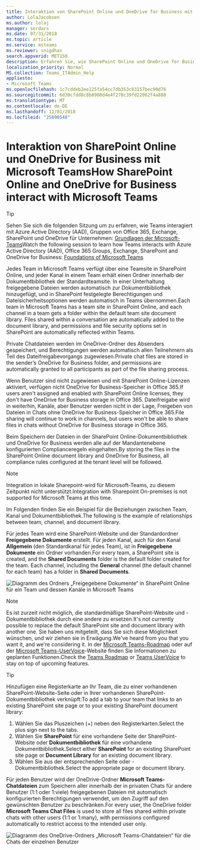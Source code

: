 ```yaml
---
title: Interaktion von SharePoint Online und OneDrive for Business mit Microsoft Teams
author: LolaJacobsen
ms.author: lolaj
manager: serdars
ms.date: 07/31/2018
ms.topic: article
ms.service: msteams
ms.reviewer: snigdhav
search.appverid: MET150
description: Erfahren Sie, wie SharePoint Online und OneDrive for Business mit Microsoft Teams interagieren. Dies beinhaltet Informationen darüber, wie private Chatdateien gespeichert werden, sowie die Beziehung zwischen Teams, Kanälen und der Dokumentbibliothek.
localization_priority: Normal
MS.collection: Teams_ITAdmin_Help
appliesto:
- Microsoft Teams
ms.openlocfilehash: 1c7cddeb2ee125fa54cc7db353c83157bec90d76
ms.sourcegitcommit: 6d30cfdd8c8b8908d4e4f278c39fd22062f4a888
ms.translationtype: MT
ms.contentlocale: de-DE
ms.lasthandoff: 11/01/2018
ms.locfileid: "25890548"
---
```

<a name="how-sharepoint-online-and-onedrive-for-business-interact-with-microsoft-teams"></a><span data-ttu-id="687e6-103">Interaktion von SharePoint Online und OneDrive for Business mit Microsoft Teams</span><span class="sxs-lookup"><span data-stu-id="687e6-103">How SharePoint Online and OneDrive for Business interact with Microsoft Teams</span></span>
=============================================================================

> [!Tip]
> <span data-ttu-id="687e6-104">Sehen Sie sich die folgenden Sitzung um zu erfahren, wie Teams interagiert mit Azure Active Directory (AAD), Gruppen von Office 365, Exchange, SharePoint und OneDrive für Unternehmen: [Grundlagen der Microsoft-Teams](https://aka.ms/teams-foundations)</span><span class="sxs-lookup"><span data-stu-id="687e6-104">Watch the following session to learn how Teams interacts with Azure Active Directory (AAD), Office 365 Groups, Exchange, SharePoint and OneDrive for Business: [Foundations of Microsoft Teams](https://aka.ms/teams-foundations)</span></span>

<span data-ttu-id="687e6-p101">Jedes Team in Microsoft Teams verfügt über eine Teamsite in SharePoint Online, und jeder Kanal in einem Team erhält einen Ordner innerhalb der Dokumentbibliothek der Standardteamsite. In einer Unterhaltung freigegebene Dateien werden automatisch zur Dokumentbibliothek hinzugefügt, und in SharePoint festgelegte Berechtigungen und Dateisicherheitsoptionen werden automatisch in Teams übernommen.</span><span class="sxs-lookup"><span data-stu-id="687e6-p101">Each team in Microsoft Teams has a team site in SharePoint Online, and each channel in a team gets a folder within the default team site document library. Files shared within a conversation are automatically added to the document library, and permissions and file security options set in SharePoint are automatically reflected within Teams.</span></span>

<span data-ttu-id="687e6-107">Private Chatdateien werden im OneDrive-Ordner des Absenders gespeichert, und Berechtigungen werden automatisch allen Teilnehmern als Teil des Dateifreigabevorgangs zugewiesen.</span><span class="sxs-lookup"><span data-stu-id="687e6-107">Private chat files are stored in the sender’s OneDrive for Business folder, and permissions are automatically granted to all participants as part of the file sharing process.</span></span>

<span data-ttu-id="687e6-108">Wenn Benutzer sind nicht zugewiesen und mit SharePoint Online-Lizenzen aktiviert, verfügen nicht OneDrive for Business-Speicher in Office 365.</span><span class="sxs-lookup"><span data-stu-id="687e6-108">If users aren't assigned and enabled with SharePoint Online licenses, they don't have OneDrive for Business storage in Office 365.</span></span> <span data-ttu-id="687e6-109">Dateifreigabe wird in weiterhin, Kanäle, aber Benutzer werden nicht in der Lage, Freigeben von Dateien in Chats ohne OneDrive for Business-Speicher in Office 365.</span><span class="sxs-lookup"><span data-stu-id="687e6-109">File sharing will continue to work in channels, but users won't be able to share files in chats without OneDrive for Business storage in Office 365.</span></span>

<span data-ttu-id="687e6-110">Beim Speichern der Dateien in der SharePoint Online-Dokumentbibliothek und OneDrive for Business werden alle auf der Mandantenebene konfigurierten Complianceregeln eingehalten.</span><span class="sxs-lookup"><span data-stu-id="687e6-110">By storing the files in the SharePoint Online document library and OneDrive for Business, all compliance rules configured at the tenant level will be followed.</span></span> 

> [!NOTE]
> <span data-ttu-id="687e6-111">Integration in lokale Sharepoint-wird für Microsoft-Teams, zu diesem Zeitpunkt nicht unterstützt.</span><span class="sxs-lookup"><span data-stu-id="687e6-111">Integration with Sharepoint On-premises is not supported for Microsoft Teams at this time.</span></span>

<span data-ttu-id="687e6-112">Im Folgenden finden Sie ein Beispiel für die Beziehungen zwischen Team, Kanal und Dokumentbibliothek.</span><span class="sxs-lookup"><span data-stu-id="687e6-112">The following is the example of relationships between team, channel, and document library.</span></span>

<span data-ttu-id="687e6-p103">Für jedes Team wird eine SharePoint-Website und der Standardordner **Freigegebene Dokumente** erstellt. Für jeden Kanal, auch für den Kanal **Allgemein** (den Standardkanal für jedes Team), ist in **Freigegebene Dokumente** ein Ordner vorhanden.</span><span class="sxs-lookup"><span data-stu-id="687e6-p103">For every team, a SharePoint site is created, and the **Shared Documents** folder is the default folder created for the team. Each channel, including the **General** channel (the default channel for each team) has a folder in **Shared Documents**.</span></span>

![Diagramm des Ordners „Freigegebene Dokumente“ in SharePoint Online für ein Team und dessen Kanäle in Microsoft Teams](media/Understand_how_SharePoint_Online_and_OneDrive_for_Business_interact_with_Microsoft_Teams_image1.png)

> [!NOTE]
> <span data-ttu-id="687e6-116">Es ist zurzeit nicht möglich, die standardmäßige SharePoint-Website und -Dokumentbibliothek durch eine andere zu ersetzen.</span><span class="sxs-lookup"><span data-stu-id="687e6-116">It's not currently possible to replace the default SharePoint site and document library with another one.</span></span> <span data-ttu-id="687e6-117">Sie haben uns mitgeteilt, dass Sie sich diese Möglichkeit wünschen, und wir ziehen sie in Erwägung.</span><span class="sxs-lookup"><span data-stu-id="687e6-117">We've heard from you that you want it, and we're considering it.</span></span> <span data-ttu-id="687e6-118">In der [Microsoft Teams-Roadmap](https://aka.ms/teamsroadmap) oder auf der [Microsoft Teams-UserVoice](https://aka.ms/TeamsUserVoice)-Website finden Sie Informationen zu geplanten Funktionen.</span><span class="sxs-lookup"><span data-stu-id="687e6-118">Check the [Teams Roadmap](https://aka.ms/teamsroadmap) or [Teams UserVoice](https://aka.ms/TeamsUserVoice) to stay on top of upcoming features.</span></span>

> [!TIP]
> <span data-ttu-id="687e6-119">Hinzufügen eine Registerkarte an Ihr Team, die zu einer vorhandenen SharePoint-Website-Seite oder in Ihrer vorhandenen SharePoint-Dokumentbibliothek verknüpft:</span><span class="sxs-lookup"><span data-stu-id="687e6-119">To add a tab to your team that links to an existing SharePoint site page or to your existing SharePoint document library:</span></span>
> 1. <span data-ttu-id="687e6-120">Wählen Sie das Pluszeichen (+) neben den Registerkarten.</span><span class="sxs-lookup"><span data-stu-id="687e6-120">Select the  plus sign next to the tabs.</span></span>
> 2. <span data-ttu-id="687e6-121">Wählen Sie **SharePoint** für eine vorhandene Seite der SharePoint-Website oder **Dokumentbibliothek** für eine vorhandene Dokumentbibliothek.</span><span class="sxs-lookup"><span data-stu-id="687e6-121">Select either **SharePoint** for an existing SharePoint site page or **Document Library** for an existing document library.</span></span>
> 3. <span data-ttu-id="687e6-122">Wählen Sie aus der entsprechenden Seite oder -Dokumentbibliothek.</span><span class="sxs-lookup"><span data-stu-id="687e6-122">Select the appropriate page or document library.</span></span>

<span data-ttu-id="687e6-123">Für jeden Benutzer wird der OneDrive-Ordner **Microsoft Teams-Chatdateien** zum Speichern aller innerhalb der in privaten Chats für andere Benutzer (1:1 oder 1:viele) freigegebenen Dateien mit automatisch konfigurierten Berechtigungen verwendet, um den Zugriff auf den gewünschten Benutzer zu beschränken.</span><span class="sxs-lookup"><span data-stu-id="687e6-123">For every user, the OneDrive folder **Microsoft Teams Chat Files** is used to store all files shared within private chats with other users (1:1 or 1:many), with permissions configured automatically to restrict access to the intended user only.</span></span>

![Diagramm des OneDrive-Ordners „Microsoft Teams-Chatdateien“ für die Chats der einzelnen Benutzer](media/Understand_how_SharePoint_Online_and_OneDrive_for_Business_interact_with_Microsoft_Teams_image2.png)
